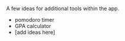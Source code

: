 A few ideas for additional tools within the app.

- pomodoro timer
- GPA calculator
- [add ideas here]